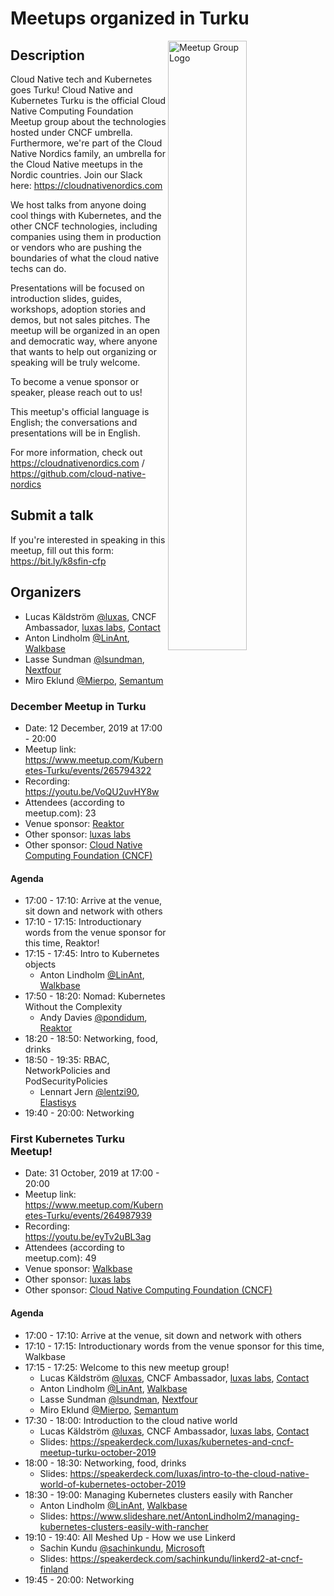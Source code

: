 # Meetups organized in Turku

<img width="50%" align="right" alt="Meetup Group Logo" src="https://secure.meetupstatic.com/photos/event/a/1/b/d/highres_485021405.jpeg">

## Description

<p>Cloud Native tech and Kubernetes goes Turku! Cloud Native and Kubernetes Turku is the official Cloud Native Computing Foundation Meetup group about the technologies hosted under CNCF umbrella. Furthermore, we're part of the Cloud Native Nordics family, an umbrella for the Cloud Native meetups in the Nordic countries. Join our Slack here: <a href="https://cloudnativenordics.com" class="linkified">https://cloudnativenordics.com</a></p> 
<p>We host talks from anyone doing cool things with Kubernetes, and the other CNCF technologies, including companies using them in production or vendors who are pushing the boundaries of what the cloud native techs can do.</p> 
<p>Presentations will be focused on introduction slides, guides, workshops, adoption stories and demos, but not sales pitches. The meetup will be organized in an open and democratic way, where anyone that wants to help out organizing or speaking will be truly welcome.</p> 
<p>To become a venue sponsor or speaker, please reach out to us!</p> 
<p>This meetup's official language is English; the conversations and presentations will be in English.</p> 
<p>For more information, check out <a href="https://cloudnativenordics.com" class="linkified">https://cloudnativenordics.com</a> / <a href="https://github.com/cloud-native-nordics" class="linkified">https://github.com/cloud-native-nordics</a></p>

## Submit a talk

If you're interested in speaking in this meetup, fill out this form: https://bit.ly/k8sfin-cfp

## Organizers

- Lucas Käldström [@luxas](https://github.com/luxas), CNCF Ambassador, [luxas labs](https://luxaslabs.com), [Contact](https://www.cncf.io/speaker/luxas)
- Anton Lindholm [@LinAnt](https://github.com/LinAnt), [Walkbase](https://www.walkbase.com/)
- Lasse Sundman [@lsundman](https://github.com/lsundman), [Nextfour](https://www.nextfour.com/)
- Miro Eklund [@Mierpo](https://github.com/Mierpo), [Semantum](https://www.semantum.fi)

### December Meetup in Turku

- Date: 12 December, 2019 at 17:00 - 20:00
- Meetup link: https://www.meetup.com/Kubernetes-Turku/events/265794322
- Recording: https://youtu.be/VoQU2uvHY8w
- Attendees (according to meetup.com): 23
- Venue sponsor: [Reaktor](https://www.reaktor.com/)
- Other sponsor: [luxas labs](https://luxaslabs.com)
- Other sponsor: [Cloud Native Computing Foundation (CNCF)](https://www.cncf.io/)

#### Agenda

- 17:00 - 17:10: Arrive at the venue, sit down and network with others 
- 17:10 - 17:15: Introductionary words from the venue sponsor for this time, Reaktor! 
- 17:15 - 17:45: Intro to Kubernetes objects 
  - Anton Lindholm [@LinAnt](https://github.com/LinAnt), [Walkbase](https://www.walkbase.com/)
- 17:50 - 18:20: Nomad: Kubernetes Without the Complexity 
  - Andy Davies [@pondidum](https://github.com/pondidum), [Reaktor](https://www.reaktor.com/)
- 18:20 - 18:50: Networking, food, drinks 
- 18:50 - 19:35: RBAC, NetworkPolicies and PodSecurityPolicies 
  - Lennart Jern [@lentzi90](https://github.com/lentzi90), [Elastisys](https://elastisys.com/)
- 19:40 - 20:00: Networking 

### First Kubernetes Turku Meetup!

- Date: 31 October, 2019 at 17:00 - 20:00
- Meetup link: https://www.meetup.com/Kubernetes-Turku/events/264987939
- Recording: https://youtu.be/eyTv2uBL3ag
- Attendees (according to meetup.com): 49
- Venue sponsor: [Walkbase](https://www.walkbase.com/)
- Other sponsor: [luxas labs](https://luxaslabs.com)
- Other sponsor: [Cloud Native Computing Foundation (CNCF)](https://www.cncf.io/)

#### Agenda

- 17:00 - 17:10: Arrive at the venue, sit down and network with others 
- 17:10 - 17:15: Introductionary words from the venue sponsor for this time, Walkbase 
- 17:15 - 17:25: Welcome to this new meetup group! 
  - Lucas Käldström [@luxas](https://github.com/luxas), CNCF Ambassador, [luxas labs](https://luxaslabs.com), [Contact](https://www.cncf.io/speaker/luxas)
  - Anton Lindholm [@LinAnt](https://github.com/LinAnt), [Walkbase](https://www.walkbase.com/)
  - Lasse Sundman [@lsundman](https://github.com/lsundman), [Nextfour](https://www.nextfour.com/)
  - Miro Eklund [@Mierpo](https://github.com/Mierpo), [Semantum](https://www.semantum.fi)
- 17:30 - 18:00: Introduction to the cloud native world 
  - Lucas Käldström [@luxas](https://github.com/luxas), CNCF Ambassador, [luxas labs](https://luxaslabs.com), [Contact](https://www.cncf.io/speaker/luxas)
  - Slides: https://speakerdeck.com/luxas/kubernetes-and-cncf-meetup-turku-october-2019
- 18:00 - 18:30: Networking, food, drinks 
  - Slides: https://speakerdeck.com/luxas/intro-to-the-cloud-native-world-of-kubernetes-october-2019
- 18:30 - 19:00: Managing Kubernetes clusters easily with Rancher 
  - Anton Lindholm [@LinAnt](https://github.com/LinAnt), [Walkbase](https://www.walkbase.com/)
  - Slides: https://www.slideshare.net/AntonLindholm2/managing-kubernetes-clusters-easily-with-rancher
- 19:10 - 19:40: All Meshed Up - How we use Linkerd 
  - Sachin Kundu [@sachinkundu](https://github.com/sachinkundu), [Microsoft](https://www.microsoft.com)
  - Slides: https://speakerdeck.com/sachinkundu/linkerd2-at-cncf-finland
- 19:45 - 20:00: Networking 
